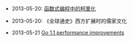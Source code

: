 * 2013-05-20: [函数式编程中的柯里化](http://slid.es/gsklee/functional-programming-in-5-minutes)
* 2013-05-20: 《全球通史》西方扩展时的儒家文化

* 2013-05-21 [Go 1.1 performance improvements](http://dave.cheney.net/2013/05/21/go-1-1-performance-improvements)
